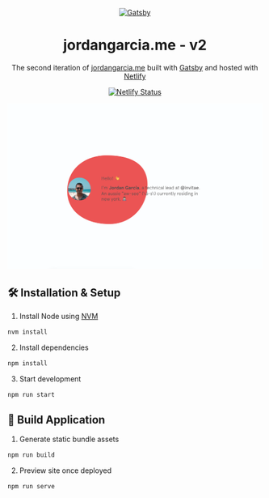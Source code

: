 <p align="center">
  <a href="https://www.gatsbyjs.org">
    <img alt="Gatsby" src="https://www.gatsbyjs.org/monogram.svg" width="60" />
  </a>
</p>
<h1 align="center">
  jordangarcia.me - v2
</h1>
<p align="center">
  The second iteration of <a href="https://jordangarcia.me">jordangarcia.me</a> built with <a href="https://gatsby.com">Gatsby</a> and hosted with <a href="https://netlify.com">Netlify</a>
</p>

<p align="center">
  <a href="https://app.netlify.com/sites/naughty-noyce-bb02ae/deploys?filter=master" target="_blank">
    <img src="https://api.netlify.com/api/v1/badges/ad73eb57-582d-4b1d-aee9-2a10e847a5a0/deploy-status" alt="Netlify Status" />
  </a>
</p>

![Personal Website](./static/demo.png 'Personal Website')

## 🛠 Installation & Setup

1. Install Node using [NVM](https://github.com/nvm-sh/nvm)

```sh
nvm install
```

2. Install dependencies

```sh
npm install
```

3. Start development

```sh
npm run start
```

## 🚀 Build Application

1. Generate static bundle assets

```sh
npm run build
```

2. Preview site once deployed

```sh
npm run serve
```

